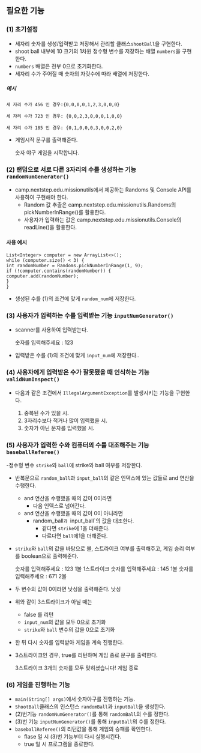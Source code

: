 ## 필요한 기능
### (1) 초기설정
- 세자리 숫자를 생성/입력받고 저장해서 관리할 클래스`shootBall`을 구현한다.
- shoot ball 내부에 10 크기의 1차원 정수형 변수를 저장하는 배열 `numbers`을 구현한다.
- `numbers` 배열은 전부 0으로 초기화한다.
- 세자리 수가 주어질 때 숫자의 자릿수에 따라 배열에 저장한다.
##### 예시
    세 자리 수가 456 인 경우:{0,0,0,0,1,2,3,0,0,0}

    세 자리 수가 723 인 경우: {0,0,2,3,0,0,0,1,0,0}

    세 자리 수가 185 인 경우: {0,1,0,0,0,3,0,0,2,0}
- 게임시작 문구를 출력해준다.


    숫자 야구 게임을 시작합니다.
### (2) 랜덤으로 서로 다른 3자리의 수를 생성하는 기능 `randomNumGenerator()`
- camp.nextstep.edu.missionutils에서 제공하는 Randoms 및 Console API를 사용하여 구현해야 한다.
  - Random 값 추출은 camp.nextstep.edu.missionutils.Randoms의 pickNumberInRange()를 활용한다.
  - 사용자가 입력하는 값은 camp.nextstep.edu.missionutils.Console의 readLine()을 활용한다.
#### 사용 예시
    List<Integer> computer = new ArrayList<>();
    while (computer.size() < 3) {
    int randomNumber = Randoms.pickNumberInRange(1, 9);
    if (!computer.contains(randomNumber)) {
    computer.add(randomNumber);
    }
    }
- 생성된 수를 (1)의 조건에 맞게 `random_num`에 저장한다.
### (3) 사용자가 입력하는 수를 입력받는 기능 `inputNumGenerator()`
- scanner를 사용하여 입력받는다.


    숫자를 입력해주세요 : 123
- 입력받은 수를 (1)의 조건에 맞게 `input_num`에 저장한다..

### (4) 사용자에게 입력받은 수가 잘못됐을 때 인식하는 기능 `validNumInspect()`
- 다음과 같은 조건에서 `IllegalArgumentException`를 발생시키는 기능을 구현한다. 


  1. 중복된 수가 있을 시.
  2. 3자리수보다 적거나 많이 입력했을 시.
  3. 숫자가 아닌 문자를 입력했을 시.

### (5) 사용자가 입력한 수와 컴퓨터의 수를 대조해주는 기능 `baseballReferee()`
-정수형 변수 `strike`와 `ball`에 strike와 ball 여부를 저장한다.
- 반복문으로 `random_ball`과 `input_ball`의 같은 인덱스에 있는 값들로 and 연산을 수행한다.
  - and 연산을 수행했을 때의 값이 0이라면
    - 다음 인덱스로 넘어간다.
  - and 연산을 수행했을 때의 값이 0이 아니라면
    - random_ball`과 `input_ball`의 값을 대조한다.
      - 같다면 `strike`에 1을 더해준다.
      - 다르다면 `ball`에1을 더해준다.
- `strike`와 `ball`의 값을 바탕으로 볼, 스트라이크 여부를 출력해주고, 게임 승리 여부를 boolean으로 출력해준다.


    숫자를 입력해주세요 : 123
    1볼 1스트라이크
    숫자를 입력해주세요 : 145
    1볼
    숫자를 입력해주세요 : 671
    2볼
- 두 변수의 값이 0이라면 낫싱을 출력해준다.
    낫싱
- 위와 같이 3스트라이크가 아닐 때는 
  - false 를 리턴
  - `input_num`의 값을 모두 0으로 초기화 
  - `strike`와 `ball` 변수의 값을 0으로 초기화
- 한 뒤 다시 숫자를 입력받아 게임을 계속 진행한다.
- 3스트라이크인 경우, true를 리턴하며 게임 종료 문구를 출력한다.


    3스트라이크
    3개의 숫자를 모두 맞히셨습니다! 게임 종료
### (6) 게임을 진행하는 기능 
- `main(String[] args)`에서 숫자야구를 진행하는 기능.
- `ShootBall`클래스의 인스턴스 `randomBall`과 `inputBall`을 생성한다.
- (2)번기능 `randomNumGenerator()`를 통해 `randomBall`의 수를 정한다.
- (3)번 기능 `inputNumGenerator()`를 통해 `inputBall`의 수를 정한다.
- `baseballReferee()`의 리턴값을 통해 게임의 승패를 확인한다.
  - flase 일 시 (3)번 기능부터 다시 실행시킨다.
  - true 일 시 프로그램을 종료한다. 